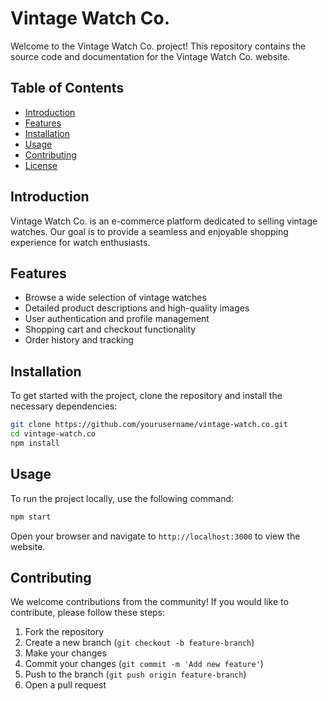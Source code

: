# Vintage Watch Co.

Welcome to the Vintage Watch Co. project! This repository contains the source code and documentation for the Vintage Watch Co. website.

## Table of Contents

- [Introduction](#introduction)
- [Features](#features)
- [Installation](#installation)
- [Usage](#usage)
- [Contributing](#contributing)
- [License](#license)

## Introduction

Vintage Watch Co. is an e-commerce platform dedicated to selling vintage watches. Our goal is to provide a seamless and enjoyable shopping experience for watch enthusiasts.

## Features

- Browse a wide selection of vintage watches
- Detailed product descriptions and high-quality images
- User authentication and profile management
- Shopping cart and checkout functionality
- Order history and tracking

## Installation

To get started with the project, clone the repository and install the necessary dependencies:

```bash
git clone https://github.com/yourusername/vintage-watch.co.git
cd vintage-watch.co
npm install
```

## Usage

To run the project locally, use the following command:

```bash
npm start
```

Open your browser and navigate to `http://localhost:3000` to view the website.

## Contributing

We welcome contributions from the community! If you would like to contribute, please follow these steps:

1. Fork the repository
2. Create a new branch (`git checkout -b feature-branch`)
3. Make your changes
4. Commit your changes (`git commit -m 'Add new feature'`)
5. Push to the branch (`git push origin feature-branch`)
6. Open a pull request

